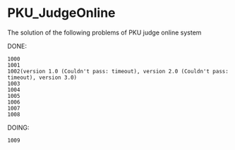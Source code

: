 PKU_JudgeOnline
====================

The solution of the following problems of PKU judge online system

DONE:

	1000
	1001
	1002(version 1.0 (Couldn't pass: timeout), version 2.0 (Couldn't pass: timeout), version 3.0)
	1003
	1004
	1005
	1006
	1007
	1008

DOING:

	1009